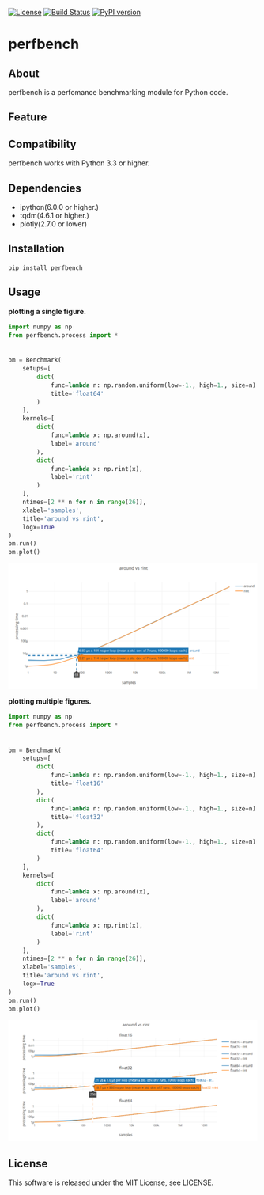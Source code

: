 [![License](https://img.shields.io/badge/license-MIT-brightgreen.svg)](https://github.com/Hasenpfote/fpq/blob/master/LICENSE)
[![Build Status](https://travis-ci.org/Hasenpfote/perfbench.svg?branch=master)](https://travis-ci.org/Hasenpfote/perfbench)
[![PyPI version](https://badge.fury.io/py/perfbench.svg)](https://badge.fury.io/py/perfbench)

perfbench
=========

## About
perfbench is a perfomance benchmarking module for Python code.

## Feature

## Compatibility
perfbench works with Python 3.3 or higher.

## Dependencies
* ipython(6.0.0 or higher.)
* tqdm(4.6.1 or higher.)
* plotly(2.7.0 or lower)

## Installation
```
pip install perfbench
```

## Usage
**plotting a single figure.**
```python
import numpy as np
from perfbench.process import *


bm = Benchmark(
    setups=[
        dict(
            func=lambda n: np.random.uniform(low=-1., high=1., size=n).astype(np.float64),
            title='float64'
        )
    ],
    kernels=[
        dict(
            func=lambda x: np.around(x),
            label='around'
        ),
        dict(
            func=lambda x: np.rint(x),
            label='rint'
        )
    ],
    ntimes=[2 ** n for n in range(26)],
    xlabel='samples',
    title='around vs rint',
    logx=True
)
bm.run()
bm.plot()
```
![plot1](https://raw.githubusercontent.com/Hasenpfote/perfbench/master/docs/plot1.png)


**plotting multiple figures.**
```python
import numpy as np
from perfbench.process import *


bm = Benchmark(
    setups=[
        dict(
            func=lambda n: np.random.uniform(low=-1., high=1., size=n).astype(np.float16),
            title='float16'
        ),
        dict(
            func=lambda n: np.random.uniform(low=-1., high=1., size=n).astype(np.float32),
            title='float32'
        ),
        dict(
            func=lambda n: np.random.uniform(low=-1., high=1., size=n).astype(np.float64),
            title='float64'
        )
    ],
    kernels=[
        dict(
            func=lambda x: np.around(x),
            label='around'
        ),
        dict(
            func=lambda x: np.rint(x),
            label='rint'
        )
    ],
    ntimes=[2 ** n for n in range(26)],
    xlabel='samples',
    title='around vs rint',
    logx=True
)
bm.run()
bm.plot()
```
![plot2](https://raw.githubusercontent.com/Hasenpfote/perfbench/master/docs/plot2.png)

## License
This software is released under the MIT License, see LICENSE.
